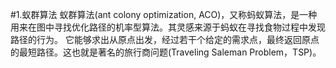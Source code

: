#1.蚁群算法
蚁群算法(ant colony optimization, ACO)，又称蚂蚁算法，是一种用来在图中寻找优化路径的机率型算法。其灵感来源于蚂蚁在寻找食物过程中发现路径的行为。
它能够求出从原点出发，经过若干个给定的需求点，最终返回原点的最短路径。这也就是著名的旅行商问题(Traveling Saleman Problem，TSP)。

